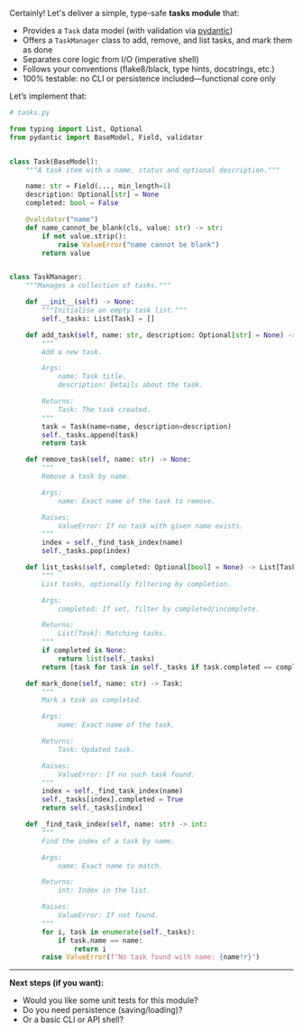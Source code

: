 Certainly! Let's deliver a simple, type-safe **tasks module** that:

- Provides a `Task` data model (with validation via [pydantic](https://docs.pydantic.dev/))
- Offers a `TaskManager` class to add, remove, and list tasks, and mark them as done
- Separates core logic from I/O (imperative shell)
- Follows your conventions (flake8/black, type hints, docstrings, etc.)
- 100% testable: no CLI or persistence included—functional core only

Let’s implement that:

```python
# tasks.py

from typing import List, Optional
from pydantic import BaseModel, Field, validator


class Task(BaseModel):
    """A task item with a name, status and optional description."""

    name: str = Field(..., min_length=1)
    description: Optional[str] = None
    completed: bool = False

    @validator("name")
    def name_cannot_be_blank(cls, value: str) -> str:
        if not value.strip():
            raise ValueError("name cannot be blank")
        return value


class TaskManager:
    """Manages a collection of tasks."""

    def __init__(self) -> None:
        """Initialise an empty task list."""
        self._tasks: List[Task] = []

    def add_task(self, name: str, description: Optional[str] = None) -> Task:
        """
        Add a new task.

        Args:
            name: Task title.
            description: Details about the task.

        Returns:
            Task: The task created.
        """
        task = Task(name=name, description=description)
        self._tasks.append(task)
        return task

    def remove_task(self, name: str) -> None:
        """
        Remove a task by name.

        Args:
            name: Exact name of the task to remove.

        Raises:
            ValueError: If no task with given name exists.
        """
        index = self._find_task_index(name)
        self._tasks.pop(index)

    def list_tasks(self, completed: Optional[bool] = None) -> List[Task]:
        """
        List tasks, optionally filtering by completion.

        Args:
            completed: If set, filter by completed/incomplete.

        Returns:
            List[Task]: Matching tasks.
        """
        if completed is None:
            return list(self._tasks)
        return [task for task in self._tasks if task.completed == completed]

    def mark_done(self, name: str) -> Task:
        """
        Mark a task as completed.

        Args:
            name: Exact name of the task.

        Returns:
            Task: Updated task.

        Raises:
            ValueError: If no such task found.
        """
        index = self._find_task_index(name)
        self._tasks[index].completed = True
        return self._tasks[index]

    def _find_task_index(self, name: str) -> int:
        """
        Find the index of a task by name.

        Args:
            name: Exact name to match.

        Returns:
            int: Index in the list.

        Raises:
            ValueError: If not found.
        """
        for i, task in enumerate(self._tasks):
            if task.name == name:
                return i
        raise ValueError(f"No task found with name: {name!r}")
```

---

**Next steps (if you want):**

- Would you like some unit tests for this module?
- Do you need persistence (saving/loading)?
- Or a basic CLI or API shell?